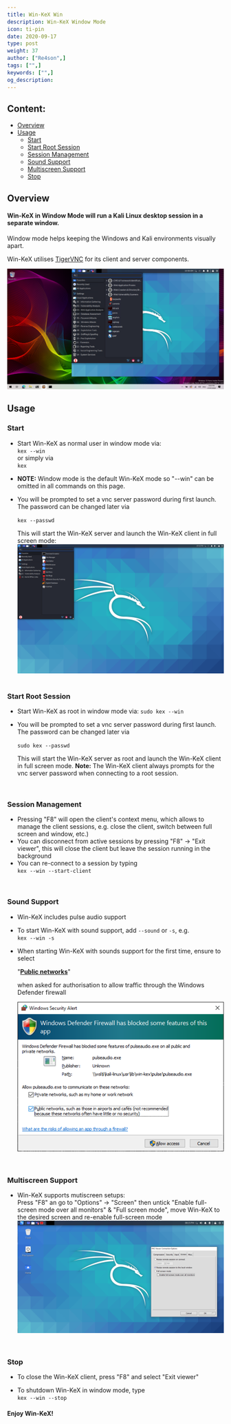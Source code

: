 ```yaml
---
title: Win-KeX Win
description: Win-KeX Window Mode
icon: ti-pin
date: 2020-09-17
type: post
weight: 37
author: ["Re4son",]
tags: ["",]
keywords: ["",]
og_description:
---
```


## Content:

- [Overview](#overview)
- [Usage](#Usage)
  - [Start](#start)
  - [Start Root Session](#start-root-session)
  - [Session Management](#session-management)
  - [Sound Support](#sound-support)
  - [Multiscreen Support](#multiscreen-support)
  - [Stop](#stop)



## Overview

#### Win-KeX in Window Mode will run a Kali Linux desktop session in a separate window.

Window mode helps keeping the Windows and Kali environments visually apart.

Win-KeX utilises [TigerVNC](https://tigervnc.org/) for its client and server components.

![win-kex-full](win-kex-full.png)





## Usage

### Start

- Start Win-KeX as normal user in window mode via:  
`kex --win`  
or simply via  
  `kex`  
  
- **NOTE:** Window mode is the default Win-KeX mode so "--win" can be omitted in all commands on this page.  

- You will be prompted to set a vnc server password during first launch. The password can be changed later via  

  `kex --passwd`  

  

  This will start the Win-KeX server and launch the Win-KeX client in full screen mode: 
  ![Win-Kex](win-kex.png)
&nbsp;

### Start Root Session

- Start Win-KeX as root in window mode via:
  `sudo kex --win`

- You will be prompted to set a vnc server password during first launch. The password can be changed later via

  `sudo kex --passwd` 


  This will start the Win-KeX server as root and launch the Win-KeX client in full screen mode.
  **Note:** The Win-KeX client always prompts for the vnc server password when connecting to a root session.

&nbsp;

### Session Management

- Pressing "F8" will open the client's context menu, which allows to manage the client sessions, e.g. close the client, switch between full screen and window, etc.)  
- You can disconnect from active sessions by pressing "F8" -> "Exit viewer", this will close the client but leave the session running in the background  
- You can re-connect to a session by typing  
  `kex --win --start-client`  

&nbsp;

### Sound Support

- Win-KeX includes pulse audio support

- To start Win-KeX with sound support, add `--sound` or `-s`, e.g.  
  `kex --win -s`    

- When starting Win-KeX with sounds support for the first time, ensure to select  

  "**<u>Public networks</u>**"  

  when asked for authorisation to allow traffic through the Windows Defender firewall  

  ![PulseAudit-Firewall](win-kex-pulseaudio_firewall.png)  
  
  &nbsp;  

### Multiscreen Support

- Win-KeX supports mutiscreen setups:  
  Press "F8" an go to "Options" -> "Screen" then untick "Enable full-screen mode over all monitors" & "Full screen mode", move Win-KeX to the desired screen and re-enable full-screen mode  
  ![Multiscreen](win-kex-multiscreen.png)

&nbsp;

### Stop

- To close the Win-KeX client, press "F8" and select "Exit viewer"
  
- To shutdown Win-KeX in window mode, type  
  `kex --win --stop` 

    

#### Enjoy Win-KeX!